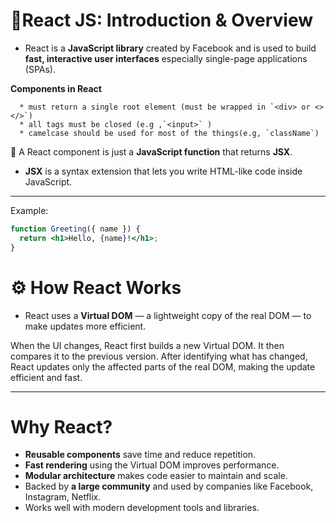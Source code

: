 # 🚀React JS: Introduction & Overview

- React is a **JavaScript library** created by Facebook and is used to build **fast, interactive user interfaces** especially single-page applications (SPAs).

 **Components in React**

      * must return a single root element (must be wrapped in `<div> or <></>`)
      * all tags must be closed (e.g ,`<input>` )
      * camelcase should be used for most of the things(e.g, `className`)

🔧 A React component is just a **JavaScript function** that returns **JSX**.
  - **JSX** is a syntax extension that lets you write HTML-like code inside JavaScript.

---

Example:
```jsx
function Greeting({ name }) {
  return <h1>Hello, {name}!</h1>;
}
```
  # ⚙️ How React Works

- React uses a **Virtual DOM** — a lightweight copy of the real DOM — to make updates more efficient.

When the UI changes, React first builds a new Virtual DOM. It then compares it to the previous version. After identifying what has changed, React updates only the affected parts of the real DOM, making the update efficient and fast.


---

#  Why React?

-  **Reusable components** save time and reduce repetition.
-  **Fast rendering** using the Virtual DOM improves performance.
-  **Modular architecture** makes code easier to maintain and scale.
-  Backed by **a large community** and used by companies like Facebook, Instagram, Netflix.
-  Works well with modern development tools and libraries.
